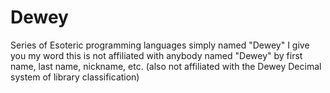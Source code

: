 # Dewey
Series of Esoteric programming languages simply named "Dewey"
I give you my word this is not affiliated with anybody named "Dewey" by first name, last name, nickname, etc. (also not affiliated with the Dewey Decimal system of library classification)
